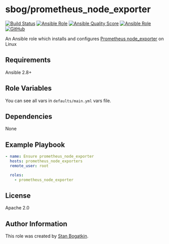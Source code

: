 # sbog/prometheus_node_exporter

[![Build Status](https://travis-ci.com/sorrowless/ansible_prometheus_node_exporter.svg?branch=master)](https://travis-ci.com/sorrowless/ansible_prometheus_node_exporter)
[![Ansible Role](https://img.shields.io/ansible/role/54628)](https://galaxy.ansible.com/sorrowless/prometheus_node_exporter)
[![Ansible Quality Score](https://img.shields.io/ansible/quality/54628)](https://galaxy.ansible.com/sorrowless/prometheus_node_exporter)
[![Ansible Role](https://img.shields.io/ansible/role/d/54628)](https://galaxy.ansible.com/sorrowless/prometheus_node_exporter)
[![GitHub](https://img.shields.io/github/license/sorrowless/ansible_prometheus_node_exporter)](https://github.com/sorrowless/ansible_prometheus_node_exporter/blob/master/LICENSE)

An Ansible role which installs and configures [Prometheus node_exporter](https://github.com/prometheus/node_exporter) on Linux

## Requirements

Ansible 2.8+

## Role Variables

You can see all vars in `defaults/main.yml` vars file.

## Dependencies

None

## Example Playbook

```yaml
- name: Ensure prometheus_node_exporter
  hosts: prometheus_node_exporters
  remote_user: root

  roles:
    - prometheus_node_exporter
```

## License

Apache 2.0

## Author Information

This role was created by [Stan Bogatkin](https://sbog.ru).
